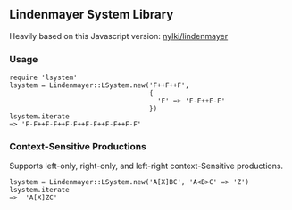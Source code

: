 ## Lindenmayer System Library

Heavily based on this Javascript version:
[nylki/lindenmayer](https://github.com/nylki/lindenmayer)

### Usage

```
require 'lsystem'
lsystem = Lindenmayer::LSystem.new('F++F++F',
                                   {
                                     'F' => 'F-F++F-F'
                                   })
lsystem.iterate
=> 'F-F++F-F++F-F++F-F++F-F++F-F'
```

### Context-Sensitive Productions

Supports left-only, right-only, and left-right context-Sensitive productions.

```
lsystem = Lindenmayer::LSystem.new('A[X]BC', 'A<B>C' => 'Z')
lsystem.iterate
=>  'A[X]ZC'
```
